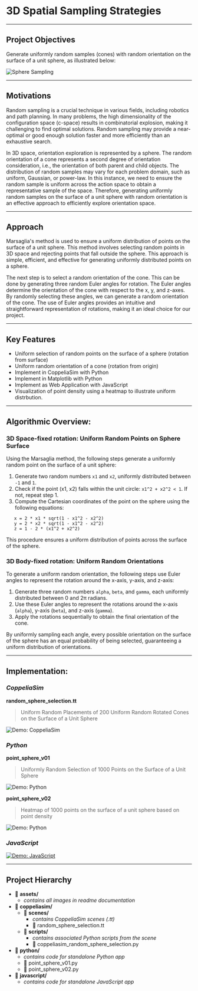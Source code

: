 # 3D Spatial Sampling Strategies 

---

## Project Objectives
Generate uniformly random samples (cones) with random orientation on the surface of a unit sphere, as illustrated below:

![Sphere Sampling](./assets/sphere-sampling-objective.png)

---

## Motivations
Random sampling is a crucial technique in various fields, including robotics and path planning. In many problems, the high dimensionality of the configuration space (c-space) results in combinatorial explosion, making it challenging to find optimal solutions. Random sampling may provide a near-optimal or good enough solution faster and more efficiently than an exhaustive search.

In 3D space, orientation exploration is represented by a sphere. The random orientation of a cone represents a second degree of orientation consideration, i.e., the orientation of both parent and child objects. The distribution of random samples may vary for each problem domain, such as uniform, Gaussian, or power-law. In this instance, we need to ensure the random sample is uniform across the action space to obtain a representative sample of the space. Therefore, generating uniformly random samples on the surface of a unit sphere with random orientation is an effective approach to efficiently explore orientation space.

---

## Approach
 Marsaglia's method is used to ensure a uniform distribution of points on the surface of a unit sphere. This method involves selecting random points in 3D space and rejecting points that fall outside the sphere. This approach is simple, efficient, and effective for generating uniformly distributed points on a sphere. 
 
 The next step is to select a random orientation of the cone. This can be done by generating three random Euler angles for rotation. The Euler angles determine the orientation of the cone with respect to the x, y, and z-axes. By randomly selecting these angles, we can generate a random orientation of the cone. The use of Euler angles provides an intuitive and straightforward representation of rotations, making it an ideal choice for our project.

---

## Key Features
- Uniform selection of random points on the surface of a sphere (rotation from surface)
- Uniform random orientation of a cone (rotation from origin)
- Implement in CoppeliaSim with Python
- Implement in Matplotlib with Python
- Implement as Web Application with JavaScript 
- Visualization of point density using a heatmap to illustrate uniform distrbution.

---

## Algorithmic Overview:

### 3D Space-fixed rotation: Uniform Random Points on Sphere Surface

Using the Marsaglia method, the following steps generate a uniformly random point on the surface of a unit sphere:

1. Generate two random numbers `x1` and `x2`, uniformly distributed between `-1` and `1`.
2. Check if the point (x1, x2) falls within the unit circle: `x1^2 + x2^2 < 1`. If not, repeat step 1.
3. Compute the Cartesian coordinates of the point on the sphere using the following equations:


```
   x = 2 * x1 * sqrt(1 - x1^2 - x2^2)
   y = 2 * x2 * sqrt(1 - x1^2 - x2^2)
   z = 1 - 2 * (x1^2 + x2^2)
```
   
This procedure ensures a uniform distribution of points across the surface of the sphere.

### 3D Body-fixed rotation: Uniform Random Orientations

To generate a uniform random orientation, the following steps use Euler angles to represent the rotation around the x-axis, y-axis, and z-axis:

1. Generate three random numbers `alpha`, `beta`, and `gamma`, each uniformly distributed between 0 and 2π radians.
2. Use these Euler angles to represent the rotations around the x-axis (`alpha`), y-axis (`beta`), and z-axis (`gamma`).
3. Apply the rotations sequentially to obtain the final orientation of the cone.

By uniformly sampling each angle, every possible orientation on the surface of the sphere has an equal probability of being selected, guaranteeing a uniform distribution of orientations.

---

## Implementation: 

### *CoppeliaSim* 

**random_sphere_selection.tt**
> Uniform Random Placements of 200 Uniform Random Rotated Cones on the Surface of a Unit Sphere 

![Demo: CoppeliaSim](./assets/coppeliasim-sphere-sample.gif)


### *Python*

**point_sphere_v01**
> Uniformly Random Selection of 1000 Points on the Surface of a Unit Sphere 

![Demo: Python](./assets/py-sphere-sample-v1.gif)

**point_sphere_v02**
> Heatmap of 1000 points on the surface of a unit sphere based on point density

![Demo: Python](./assets/py-sphere-sample-v2.gif)



### *JavaScript*
[![Demo: JavaScript](./assets/js-sphere-sample.gif)](https://scalemailted.github.io/Basic-Motion-Planning/WebApp/)

---

## Project Hierarchy 
- 📁 **assets/**
    + *contains all images in readme documentation*
- 📁 **coppeliasim/**
    + 📁 **scenes/**
        - *contains CoppeliaSim scenes (.tt)*
        - 📄 random_sphere_selection.tt
    + 📁 **scripts/**
        - *contains associated Python scripts from the scene*
        - 📄 coppeliasim_random_sphere_selection.py
- 📁 **python/**
    + *contains code for standalone Python app*
    + 📄 point_sphere_v01.py
    + 📄 point_sphere_v02.py
- 📁 **javascript/**
    + *contains code for standalone JavaScript app*